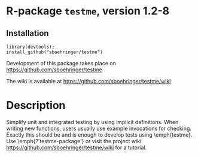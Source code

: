 # R-package `testme`, version 1.2-8
## Installation
```{r}
library(devtools);
install_github("sboehringer/testme")
```

Development of this package takes place on https://github.com/sboehringer/testme

The wiki is available at https://github.com/sboehringer/testme/wiki
# Description
Simplify unit and integrated testing by using implicit definitions. When writing new functions, users usually use example invocations for checking. Exactly this should be and is enough to develop tests using \emph{testme}. Use \emph{?'testme-package'} or visit the project wiki <https://github.com/sboehringer/testme/wiki> for a tutorial.